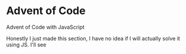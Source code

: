 # Advent of Code 

Advent of Code with JavaScript

Honestly I just made this section, I have no idea if I will actually solve it using JS. I'll see
